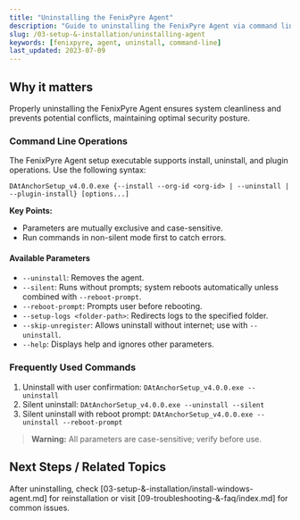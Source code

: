 ```yaml
---
title: "Uninstalling the FenixPyre Agent"
description: "Guide to uninstalling the FenixPyre Agent via command line for secure and efficient removal."
slug: /03-setup-&-installation/uninstalling-agent
keywords: [fenixpyre, agent, uninstall, command-line]
last_updated: 2023-07-09
---
```


## Why it matters
Properly uninstalling the FenixPyre Agent ensures system cleanliness and prevents potential conflicts, maintaining optimal security posture.

### Command Line Operations
The FenixPyre Agent setup executable supports install, uninstall, and plugin operations. Use the following syntax:

```
DAtAnchorSetup_v4.0.0.exe {--install --org-id <org-id> | --uninstall | --plugin-install} [options...]
```

**Key Points:**
- Parameters are mutually exclusive and case-sensitive.
- Run commands in non-silent mode first to catch errors.

#### Available Parameters
- `--uninstall`: Removes the agent.
- `--silent`: Runs without prompts; system reboots automatically unless combined with `--reboot-prompt`.
- `--reboot-prompt`: Prompts user before rebooting.
- `--setup-logs <folder-path>`: Redirects logs to the specified folder.
- `--skip-unregister`: Allows uninstall without internet; use with `--uninstall`.
- `--help`: Displays help and ignores other parameters.

### Frequently Used Commands
1. Uninstall with user confirmation: `DAtAnchorSetup_v4.0.0.exe --uninstall`
2. Silent uninstall: `DAtAnchorSetup_v4.0.0.exe --uninstall --silent`
3. Silent uninstall with reboot prompt: `DAtAnchorSetup_v4.0.0.exe --uninstall --reboot-prompt`

> **Warning:** All parameters are case-sensitive; verify before use.

## Next Steps / Related Topics
After uninstalling, check [03-setup-&-installation/install-windows-agent.md] for reinstallation or visit [09-troubleshooting-&-faq/index.md] for common issues.

